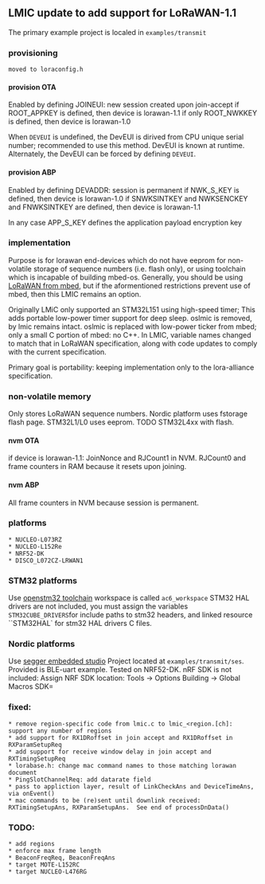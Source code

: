 ## LMIC update to add support for LoRaWAN-1.1
The primary example project is localed in ``examples/transmit``

### provisioning
    moved to loraconfig.h
#### provision OTA
Enabled by defining JOINEUI: new session created upon join-accept if ROOT_APPKEY is defined, then device is lorawan-1.1 if only ROOT_NWKKEY is defined, then device is lorawan-1.0 
    
When ``DEVEUI`` is undefined, the DevEUI is dirived from CPU unique serial number; recommended to use this method.  DevEUI is known at runtime.  Alternately, the DevEUI can be forced by defining ``DEVEUI``.
#### provision ABP
Enabled by defining DEVADDR: session is permanent if NWK_S_KEY is defined, then device is lorawan-1.0 if SNWKSINTKEY and NWKSENCKEY and FNWKSINTKEY are defined, then device is lorawan-1.1 

In any case APP_S_KEY defines the application payload encryption key
### implementation

Purpose is for lorawan end-devices which do not have eeprom for non-volatile storage of sequence numbers (i.e. flash only), or using toolchain which is incapable of building mbed-os.  Generally, you should be using [LoRaWAN from mbed](https://os.mbed.com/cookbook/LoRa), but if the aformentioned restrictions prevent use of mbed, then this LMIC remains an option.

Originally LMiC only supported an STM32L151 using high-speed timer;  This adds portable low-power timer support for deep sleep.
oslmic is removed, by lmic remains intact.  oslmic is replaced with low-power ticker from mbed; only a small C portion of mbed: no C++.   In LMIC, variable names changed to match that in LoRaWAN specification, along with code updates to comply with the current specification.

Primary goal is portability: keeping implementation only to the lora-alliance specification.

### non-volatile memory
Only stores LoRaWAN sequence numbers. Nordic platform uses fstorage flash page.  STM32L1/L0 uses eeprom. TODO STM32L4xx with flash.
#### nvm OTA
if device is lorawan-1.1: JoinNonce and RJCount1 in NVM. RJCount0 and frame counters in RAM because it resets upon joining.
#### nvm ABP
All frame counters in NVM because session is permanent.

### platforms
    * NUCLEO-L073RZ
    * NUCLEO-L152Re
    * NRF52-DK
    * DISCO_L072CZ-LRWAN1

### STM32 platforms
Use [openstm32 toolchain](http://openstm32.org/HomePage) workspace is called ``ac6_workspace``
STM32 HAL drivers are not included, you must assign the variables ``STM32CUBE_DRIVERS``for include paths to stm32 headers, and linked resource ``STM32HAL` for stm32 HAL drivers C files.

### Nordic platforms
Use [segger embedded studio](https://www.segger.com/products/development-tools/embedded-studio/) Project located at ``examples/transmit/ses``.  Provided is BLE-uart example.   Tested on NRF52-DK.   nRF SDK is not included: 
Assign NRF SDK location:
    Tools -> Options
        Building -> Global Macros
            SDK=<root directory of NRF SDK>


### fixed:
    * remove region-specific code from lmic.c to lmic_<region.[ch]: support any number of regions
    * add support for RX1DRoffset in join accept and RX1DRoffset in RXParamSetupReq
    * add support for receive window delay in join accept and RXTimingSetupReq
    * lorabase.h: change mac command names to those matching lorawan document
    * PingSlotChannelReq: add datarate field
    * pass to appliction layer, result of LinkCheckAns and DeviceTimeAns, via onEvent()
    * mac commands to be (re)sent until downlink received: RXTimingSetupAns, RXParamSetupAns.  See end of processDnData()

### TODO:
    * add regions
    * enforce max frame length
    * BeaconFreqReq, BeaconFreqAns
    * target MOTE-L152RC
    * target NUCLEO-L476RG
